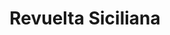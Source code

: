 ﻿---
title: "Revuelta Siciliana"
permalink: periodes_551.html
layout: periode
dataInici: -44
dataFi: -36
sidebar: periodes
pares:
  - 8:
    title: "República romana"
    dataInici: "(-509)"
    dataFi: "(-27)"

fills:
  - 552:
    title: "Batalla de Nauloco"
    dataInici: "(-36-09-03)"

jocsPrincipals:
jocsEscenaris:
jocsEpoca:
jocsEpocaEscenaris:
---
